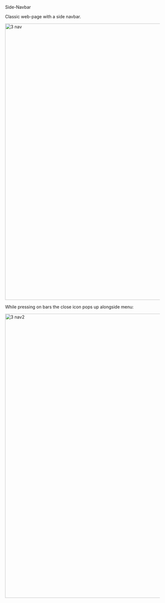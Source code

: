 Side-Navbar

Classic web-page with a side navbar.

<img width="900" alt="3  nav" src="https://github.com/rumejsapezic/JavaScript-Small-Projects/assets/77631994/5b441967-d7f2-4942-bc21-cf97948366c1">

While pressing on bars the close icon pops up alongside menu:

<img width="925" alt="3  nav2" src="https://github.com/rumejsapezic/JavaScript-Small-Projects/assets/77631994/303387c2-08b2-46e9-96d3-621a06191041">
